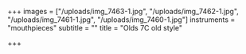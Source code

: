 +++
images = ["/uploads/img_7463-1.jpg", "/uploads/img_7462-1.jpg", "/uploads/img_7461-1.jpg", "/uploads/img_7460-1.jpg"]
instruments = "mouthpieces"
subtitle = ""
title = "Olds 7C old style"

+++
